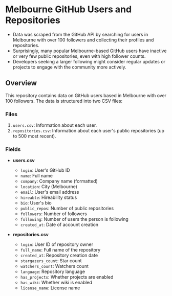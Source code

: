 # Melbourne GitHub Users and Repositories

- Data was scraped from the GitHub API by searching for users in Melbourne with over 100 followers and collecting their profiles and repositories.
- Surprisingly, many popular Melbourne-based GitHub users have inactive or very few public repositories, even with high follower counts.
- Developers seeking a larger following might consider regular updates or projects to engage with the community more actively.

## Overview

This repository contains data on GitHub users based in Melbourne with over 100 followers. The data is structured into two CSV files:

### Files
1. `users.csv`: Information about each user.
2. `repositories.csv`: Information about each user's public repositories (up to 500 most recent).

### Fields

- **users.csv**
  - `login`: User's GitHub ID
  - `name`: Full name
  - `company`: Company name (formatted)
  - `location`: City (Melbourne)
  - `email`: User's email address
  - `hireable`: Hireability status
  - `bio`: User's bio
  - `public_repos`: Number of public repositories
  - `followers`: Number of followers
  - `following`: Number of users the person is following
  - `created_at`: Date of account creation

- **repositories.csv**
  - `login`: User ID of repository owner
  - `full_name`: Full name of the repository
  - `created_at`: Repository creation date
  - `stargazers_count`: Star count
  - `watchers_count`: Watchers count
  - `language`: Repository language
  - `has_projects`: Whether projects are enabled
  - `has_wiki`: Whether wiki is enabled
  - `license_name`: License name
